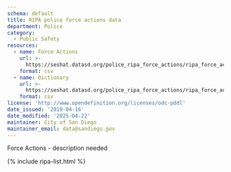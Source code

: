 ```yaml
---
schema: default
title: RIPA police force actions data
department: Police
category:
  - Public Safety
resources:
  - name: Force Actions
    url: >-
      https://seshat.datasd.org/police_ripa_force_actions/ripa_force_actions_datasd.csv
    format: csv
  - name: Dictionary
    url: >-
      https://seshat.datasd.org/police_ripa_force_actions/ripa_force_actions_dictionary_datasd_v2.csv
    format: csv
license: 'http://www.opendefinition.org/licenses/odc-pddl'
date_issued: '2019-04-16'
date_modified: '2025-04-22'
maintainer: City of San Diego
maintainer_email: data@sandiego.gov
---
```

Force Actions - description needed

{% include ripa-list.html %}
